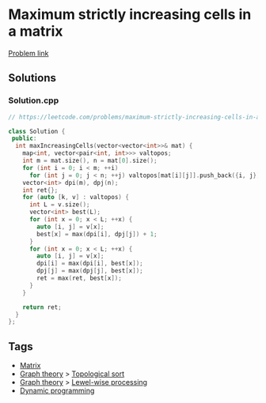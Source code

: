 # Maximum strictly increasing cells in a matrix

[Problem link](https://leetcode.com/problems/maximum-strictly-increasing-cells-in-a-matrix/)

## Solutions


### Solution.cpp
```cpp
// https://leetcode.com/problems/maximum-strictly-increasing-cells-in-a-matrix/

class Solution {
 public:
  int maxIncreasingCells(vector<vector<int>>& mat) {
    map<int, vector<pair<int, int>>> valtopos;
    int m = mat.size(), n = mat[0].size();
    for (int i = 0; i < m; ++i)
      for (int j = 0; j < n; ++j) valtopos[mat[i][j]].push_back({i, j});
    vector<int> dpi(m), dpj(n);
    int ret{};
    for (auto [k, v] : valtopos) {
      int L = v.size();
      vector<int> best(L);
      for (int x = 0; x < L; ++x) {
        auto [i, j] = v[x];
        best[x] = max(dpi[i], dpj[j]) + 1;
      }
      for (int x = 0; x < L; ++x) {
        auto [i, j] = v[x];
        dpi[i] = max(dpi[i], best[x]);
        dpj[j] = max(dpj[j], best[x]);
        ret = max(ret, best[x]);
      }
    }

    return ret;
  }
};
```
## Tags

* [Matrix](/Collections/matrix.md#matrix)
* [Graph theory](/Collections/graph-theory.md#graph-theory) > [Topological sort](/Collections/graph-theory.md#topological-sort)
* [Graph theory](/Collections/graph-theory.md#graph-theory) > [Lewel-wise processing](/Collections/graph-theory.md#lewel-wise-processing)
* [Dynamic programming](/Collections/dynamic-programming.md#dynamic-programming)
